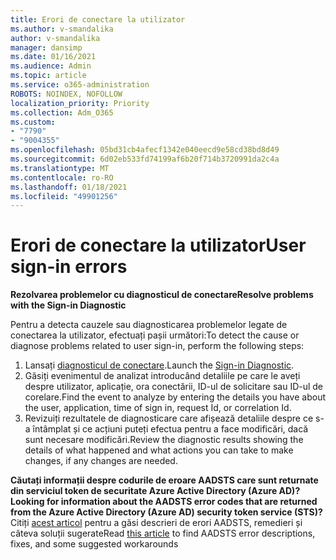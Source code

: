```yaml
---
title: Erori de conectare la utilizator
ms.author: v-smandalika
author: v-smandalika
manager: dansimp
ms.date: 01/16/2021
ms.audience: Admin
ms.topic: article
ms.service: o365-administration
ROBOTS: NOINDEX, NOFOLLOW
localization_priority: Priority
ms.collection: Adm_O365
ms.custom:
- "7790"
- "9004355"
ms.openlocfilehash: 05bd31cb4afecf1342e040eecd9e58cd38bd8d49
ms.sourcegitcommit: 6d02eb533fd74199af6b20f714b3720991da2c4a
ms.translationtype: MT
ms.contentlocale: ro-RO
ms.lasthandoff: 01/18/2021
ms.locfileid: "49901256"
---
```

# <a name="user-sign-in-errors"></a><span data-ttu-id="b5c3d-102">Erori de conectare la utilizator</span><span class="sxs-lookup"><span data-stu-id="b5c3d-102">User sign-in errors</span></span>

<span data-ttu-id="b5c3d-103">**Rezolvarea problemelor cu diagnosticul de conectare**</span><span class="sxs-lookup"><span data-stu-id="b5c3d-103">**Resolve problems with the Sign-in Diagnostic**</span></span>

<span data-ttu-id="b5c3d-104">Pentru a detecta cauzele sau diagnosticarea problemelor legate de conectarea la utilizator, efectuați pașii următori:</span><span class="sxs-lookup"><span data-stu-id="b5c3d-104">To detect the cause or diagnose problems related to user sign-in, perform the following steps:</span></span>

1. <span data-ttu-id="b5c3d-105">Lansați [diagnosticul de conectare](https://ms.portal.azure.com/#blade/Microsoft_AAD_IAM/ActiveDirectoryMenuBlade/diagnose/symptomId/ms_aad_dxp_signin_caDiagnoseAndSolveSummarySymptom).</span><span class="sxs-lookup"><span data-stu-id="b5c3d-105">Launch the [Sign-in Diagnostic](https://ms.portal.azure.com/#blade/Microsoft_AAD_IAM/ActiveDirectoryMenuBlade/diagnose/symptomId/ms_aad_dxp_signin_caDiagnoseAndSolveSummarySymptom).</span></span>
2. <span data-ttu-id="b5c3d-106">Găsiți evenimentul de analizat introducând detaliile pe care le aveți despre utilizator, aplicație, ora conectării, ID-ul de solicitare sau ID-ul de corelare.</span><span class="sxs-lookup"><span data-stu-id="b5c3d-106">Find the event to analyze by entering the details you have about the user, application, time of sign in, request Id, or correlation Id.</span></span>
3. <span data-ttu-id="b5c3d-107">Revizuiți rezultatele de diagnosticare care afișează detaliile despre ce s-a întâmplat și ce acțiuni puteți efectua pentru a face modificări, dacă sunt necesare modificări.</span><span class="sxs-lookup"><span data-stu-id="b5c3d-107">Review the diagnostic results showing the details of what happened and what actions you can take to make changes, if any changes are needed.</span></span>

<span data-ttu-id="b5c3d-108">**Căutați informații despre codurile de eroare AADSTS care sunt returnate din serviciul token de securitate Azure Active Directory (Azure AD)?**</span><span class="sxs-lookup"><span data-stu-id="b5c3d-108">**Looking for information about the AADSTS error codes that are returned from the Azure Active Directory (Azure AD) security token service (STS)?**</span></span> <span data-ttu-id="b5c3d-109">Citiți [acest articol](https://docs.microsoft.com/azure/active-directory/develop/reference-aadsts-error-codes) pentru a găsi descrieri de erori AADSTS, remedieri și câteva soluții sugerate</span><span class="sxs-lookup"><span data-stu-id="b5c3d-109">Read [this article](https://docs.microsoft.com/azure/active-directory/develop/reference-aadsts-error-codes) to find AADSTS error descriptions, fixes, and some suggested workarounds</span></span>